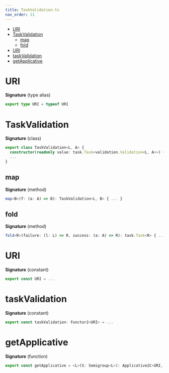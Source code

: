```yaml
---
title: TaskValidation.ts
nav_order: 11
---
```


<!-- START doctoc generated TOC please keep comment here to allow auto update -->
<!-- DON'T EDIT THIS SECTION, INSTEAD RE-RUN doctoc TO UPDATE -->


- [URI](#uri)
- [TaskValidation](#taskvalidation)
  - [map](#map)
  - [fold](#fold)
- [URI](#uri-1)
- [taskValidation](#taskvalidation)
- [getApplicative](#getapplicative)

<!-- END doctoc generated TOC please keep comment here to allow auto update -->

# URI

**Signature** (type alias)

```ts
export type URI = typeof URI
```

# TaskValidation

**Signature** (class)

```ts
export class TaskValidation<L, A> {
  constructor(readonly value: task.Task<validation.Validation<L, A>>) { ... }
  ...
}
```

## map

**Signature** (method)

```ts
map<B>(f: (a: A) => B): TaskValidation<L, B> { ... }
```

## fold

**Signature** (method)

```ts
fold<R>(failure: (l: L) => R, success: (a: A) => R): task.Task<R> { ... }
```

# URI

**Signature** (constant)

```ts
export const URI = ...
```

# taskValidation

**Signature** (constant)

```ts
export const taskValidation: Functor2<URI> = ...
```

# getApplicative

**Signature** (function)

```ts
export const getApplicative = <L>(S: Semigroup<L>): Applicative2C<URI, L> => ...
```
